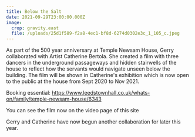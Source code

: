 ```yaml
---
title: Below the Salt
date: 2021-09-29T23:00:00.000Z
image:
  crop: gravity.east
  file: /uploads/25d1f589-f2a8-4ec1-bf8d-6274d0302e3c_1_105_c.jpeg
---
```

As part of the 500 year anniversary at Temple Newsam House, Gerry collaborated with Artist Catherine Bertola. She created a film with three dancers in the underground passageways and hidden stairwells of the house to reflect how the servants would navigate unseen below the building.  The film will be shown in Catherine's exhibition which is now open to the public at the house from Sept 2020 to Nov 2021. 

Booking essential: <https://www.leedstownhall.co.uk/whats-on/family/temple-newsam-house/6343>

You can see the film now on the video page of this site

Gerry and Catherine have now begun another collaboration for later this year.